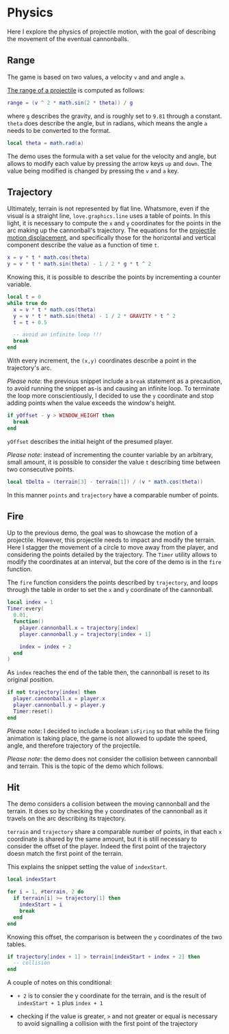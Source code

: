 # Physics

Here I explore the physics of projectile motion, with the goal of describing the movement of the eventual cannonballs.

## Range

The game is based on two values, a velocity `v` and and angle `a`.

[The range of a projectile](https://en.wikipedia.org/wiki/Projectile_motion#Maximum_distance_of_projectile) is computed as follows:

```lua
range = (v ^ 2 * math.sin(2 * theta)) / g
```

where `g` describes the gravity, and is roughly set to `9.81` through a constant. `theta` does describe the angle, but in radians, which means the angle `a` needs to be converted to the format.

```lua
local theta = math.rad(a)
```

The demo uses the formula with a set value for the velocity and angle, but allows to modify each value by pressing the arrow keys `up` and `down`. The value being modified is changed by pressing the `v` and `a` key.

## Trajectory

Ultimately, terrain is not represented by flat line. Whatsmore, even if the visual is a straight line, `love.graphics.line` uses a table of points. In this light, it is necessary to compute the `x` and `y` coordinates for the points in the arc making up the cannonball's trajectory. The equations for the [projectile motion displacement](https://en.wikipedia.org/wiki/Projectile_motion#Displacement), and specifically those for the horizontal and vertical component describe the value as a function of time `t`.

```lua
x = v * t * math.cos(theta)
y = v * t * math.sin(theta) - 1 / 2 * g * t ^ 2
```

Knowing this, it is possible to describe the points by incrementing a counter variable.

```lua
local t = 0
while true do
  x = v * t * math.cos(theta)
  y = v * t * math.sin(theta) - 1 / 2 * GRAVITY * t ^ 2
  t = t + 0.5

  -- avoid an infinite loop !!!
  break
end
```

With every increment, the `(x,y)` coordinates describe a point in the trajectory's arc.

_Please note_: the previous snippet include a `break` statement as a precaution, to avoid running the snippet as-is and causing an infinite loop. To terminate the loop more conscientiously, I decided to use the `y` coordinate and stop adding points when the value exceeds the window's height.

```lua
if yOffset - y > WINDOW_HEIGHT then
  break
end
```

`yOffset` describes the initial height of the presumed player.

_Please note_: instead of incrementing the counter variable by an arbitrary, small amount, it is possible to consider the value `t` describing time between two consecutive points.

```lua
local tDelta = (terrain[3] - terrain[1]) / (v * math.cos(theta))
```

In this manner `points` and `trajectory` have a comparable number of points.

## Fire

Up to the previous demo, the goal was to showcase the motion of a projectile. However, this projectile needs to impact and modify the terrain. Here I stagger the movement of a circle to move away from the player, and considering the points detailed by the trajectory. The `Timer` utility allows to modify the coordinates at an interval, but the core of the demo is in the `fire` function.

The `fire` function considers the points described by `trajectory`, and loops through the table in order to set the `x` and `y` coordinate of the cannonball.

```lua
local index = 1
Timer:every(
  0.01,
  function()
    player.cannonball.x = trajectory[index]
    player.cannonball.y = trajectory[index + 1]

    index = index + 2
  end
)
```

As `index` reaches the end of the table then, the cannonball is reset to its original position.

```lua
if not trajectory[index] then
  player.cannonball.x = player.x
  player.cannonball.y = player.y
  Timer:reset()
end
```

_Please note_: I decided to include a boolean `isFiring` so that while the firing animation is taking place, the game is not allowed to update the speed, angle, and therefore trajectory of the projectile.

_Please note_: the demo does not consider the collision between cannonball and terrain. This is the topic of the demo which follows.

## Hit

The demo considers a collision between the moving cannonball and the terrain. It does so by checking the `y` coordinates of the cannonball as it travels on the arc describing its trajectory.

`terrain` and `trajectory` share a comparable number of points, in that each `x` coordinate is shared by the same amount, but it is still necessary to consider the offset of the player. Indeed the first point of the trajectory doesn match the first point of the terrain.

This explains the snippet setting the value of `indexStart`.

```lua
local indexStart

for i = 1, #terrain, 2 do
  if terrain[i] >= trajectory[1] then
    indexStart = i
    break
  end
end
```

Knowing this offset, the comparison is between the `y` coordinates of the two tables.

```lua
if trajectory[index + 1] > terrain[indexStart + index + 2] then
  -- collision
end
```

A couple of notes on this conditional:

- `+ 2` is to consier the y coordinate for the terrain, and is the result of `indexStart + 1` plus `index + 1`

- checking if the value is greater, `>` and not greater or equal is necessary to avoid signalling a collision with the first point of the trajectory
